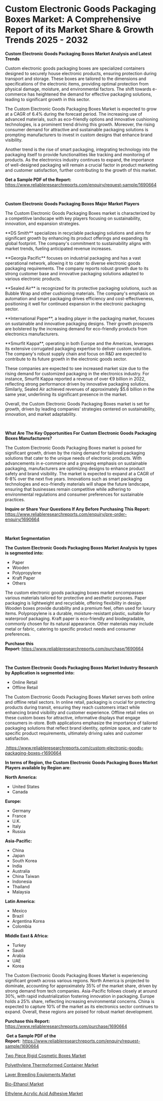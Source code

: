 <p><h1>Custom Electronic Goods Packaging Boxes Market: A Comprehensive Report of its Market Share & Growth Trends 2025 - 2032</h1></p><p><strong>Custom Electronic Goods Packaging Boxes Market Analysis and Latest Trends</strong></p>
<p><p>Custom electronic goods packaging boxes are specialized containers designed to securely house electronic products, ensuring protection during transport and storage. These boxes are tailored to the dimensions and specifications of the electronic items, providing optimal protection from physical damage, moisture, and environmental factors. The shift towards e-commerce has heightened the demand for effective packaging solutions, leading to significant growth in this sector.</p><p>The Custom Electronic Goods Packaging Boxes Market is expected to grow at a CAGR of 6.4% during the forecast period. The increasing use of advanced materials, such as eco-friendly options and innovative cushioning technologies, is a prominent trend driving this growth. Moreover, the rising consumer demand for attractive and sustainable packaging solutions is prompting manufacturers to invest in custom designs that enhance brand visibility.</p><p>Another trend is the rise of smart packaging, integrating technology into the packaging itself to provide functionalities like tracking and monitoring of products. As the electronics industry continues to expand, the importance of well-designed packaging will remain a crucial factor in product marketing and customer satisfaction, further contributing to the growth of this market.</p></p>
<p><strong>Get a Sample PDF of the Report:&nbsp;</strong> <a href="https://www.reliableresearchreports.com/enquiry/request-sample/1690664?utm_campaign=118&utm_medium=2&utm_source=Github&utm_content=ia&utm_term=06012025&utm_id=custom-electronic-goods-packaging-boxes">https://www.reliableresearchreports.com/enquiry/request-sample/1690664</a></p>
<p>&nbsp;</p>
<p><strong>Custom Electronic Goods Packaging Boxes Major Market Players</strong></p>
<p><p>The Custom Electronic Goods Packaging Boxes market is characterized by a competitive landscape with key players focusing on sustainability, innovation, and expansion strategies.</p><p>**DS Smith** specializes in recyclable packaging solutions and aims for significant growth by enhancing its product offerings and expanding its global footprint. The company's commitment to sustainability aligns with market trends, fueling anticipated revenue increases.</p><p>**Georgia Pacific** focuses on industrial packaging and has a vast operational network, allowing it to cater to diverse electronic goods packaging requirements. The company reports robust growth due to its strong customer base and innovative packaging solutions adapted to various electronic products.</p><p>**Sealed Air** is recognized for its protective packaging solutions, such as Bubble Wrap and other cushioning materials. The company's emphasis on automation and smart packaging drives efficiency and cost-effectiveness, positioning it well for continued expansion in the electronic packaging sector.</p><p>**International Paper**, a leading player in the packaging market, focuses on sustainable and innovative packaging designs. Their growth prospects are bolstered by the increasing demand for eco-friendly products from electronics manufacturers.</p><p>**Smurfit Kappa**, operating in both Europe and the Americas, leverages its extensive corrugated packaging expertise to deliver custom solutions. The company's robust supply chain and focus on R&D are expected to contribute to its future growth in the electronic goods sector.</p><p>These companies are expected to see increased market size due to the rising demand for customized packaging in the electronics industry. For instance, Smurfit Kappa reported a revenue of over €9 billion in 2022, reflecting strong performance driven by innovative packaging solutions. Similarly, Sealed Air achieved revenues of approximately $5.6 billion in the same year, underlining its significant presence in the market.</p><p>Overall, the Custom Electronic Goods Packaging Boxes market is set for growth, driven by leading companies’ strategies centered on sustainability, innovation, and market adaptability.</p></p>
<p>&nbsp;</p>
<p><strong>What Are The Key Opportunities For Custom Electronic Goods Packaging Boxes Manufacturers?</strong></p>
<p><p>The Custom Electronic Goods Packaging Boxes market is poised for significant growth, driven by the rising demand for tailored packaging solutions that cater to the unique needs of electronic products. With advancements in e-commerce and a growing emphasis on sustainable packaging, manufacturers are optimizing designs to enhance product safety and brand visibility. The market is expected to expand at a CAGR of 6-8% over the next five years. Innovations such as smart packaging technologies and eco-friendly materials will shape the future landscape, ensuring that businesses remain competitive while adhering to environmental regulations and consumer preferences for sustainable practices.</p></p>
<p><strong>Inquire or Share Your Questions If Any Before Purchasing This Report:</strong> <a href="https://www.reliableresearchreports.com/enquiry/pre-order-enquiry/1690664?utm_campaign=118&utm_medium=2&utm_source=Github&utm_content=ia&utm_term=06012025&utm_id=custom-electronic-goods-packaging-boxes">https://www.reliableresearchreports.com/enquiry/pre-order-enquiry/1690664</a></p>
<p>&nbsp;</p>
<p><strong>Market Segmentation</strong></p>
<p><strong>The Custom Electronic Goods Packaging Boxes Market Analysis by types is segmented into:</strong></p>
<p><ul><li>Paper</li><li>Wooden</li><li>Polypropylene</li><li>Kraft Paper</li><li>Others</li></ul></p>
<p><p>The custom electronic goods packaging boxes market encompasses various materials tailored for protective and aesthetic purposes. Paper packaging is lightweight and recyclable, offering flexibility in design. Wooden boxes provide durability and a premium feel, often used for luxury items. Polypropylene is a durable, moisture-resistant plastic, suitable for waterproof packaging. Kraft paper is eco-friendly and biodegradable, commonly chosen for its natural appearance. Other materials may include metal or fabric, catering to specific product needs and consumer preferences.</p></p>
<p><strong>Purchase this Report:&nbsp;</strong><a href="https://www.reliableresearchreports.com/purchase/1690664?utm_campaign=118&utm_medium=2&utm_source=Github&utm_content=ia&utm_term=06012025&utm_id=custom-electronic-goods-packaging-boxes">https://www.reliableresearchreports.com/purchase/1690664</a></p>
<p>&nbsp;</p>
<p><strong>The Custom Electronic Goods Packaging Boxes Market Industry Research by Application is segmented into:</strong></p>
<p><ul><li>Online Retail</li><li>Offline Retail</li></ul></p>
<p><p>The Custom Electronic Goods Packaging Boxes Market serves both online and offline retail sectors. In online retail, packaging is crucial for protecting products during transit, ensuring they reach customers intact while enhancing brand visibility and customer experience. Offline retail relies on these custom boxes for attractive, informative displays that engage consumers in-store. Both applications emphasize the importance of tailored packaging solutions that reflect brand identity, optimize space, and cater to specific product requirements, ultimately driving sales and customer satisfaction.</p></p>
<p><a href="https://www.reliableresearchreports.com/custom-electronic-goods-packaging-boxes-r1690664?utm_campaign=118&utm_medium=2&utm_source=Github&utm_content=ia&utm_term=06012025&utm_id=custom-electronic-goods-packaging-boxes">&nbsp;https://www.reliableresearchreports.com/custom-electronic-goods-packaging-boxes-r1690664</a></p>
<p><strong>In terms of Region, the Custom Electronic Goods Packaging Boxes Market Players available by Region are:</strong></p>
<p>
    <p> <strong> North America: </strong>
        <ul>
            <li>United States</li>
            <li>Canada</li>
        </ul>
        </p> 
    <p> <strong> Europe: </strong>
        <ul>
            <li>Germany</li>
            <li>France</li>
            <li>U.K.</li>
            <li>Italy</li>
            <li>Russia</li>
        </ul>
        </p> 
    <p> <strong> Asia-Pacific: </strong>
        <ul>
            <li>China</li>
            <li>Japan</li>
            <li>South Korea</li>
            <li>India</li>
            <li>Australia</li>
            <li>China Taiwan</li>
            <li>Indonesia</li>
            <li>Thailand</li>
            <li>Malaysia</li>
        </ul>
        </p> 
    <p> <strong> Latin America: </strong>
        <ul>
            <li>Mexico</li>
            <li>Brazil</li>
            <li>Argentina Korea</li>
            <li>Colombia</li>
        </ul>
        </p> 
    <p> <strong> Middle East & Africa: </strong>
        <ul>
            <li>Turkey</li>
            <li>Saudi</li>
            <li>Arabia</li>
            <li>UAE</li>
            <li>Korea</li>
        </ul>
    </p>
    </p>
<p><p>The Custom Electronic Goods Packaging Boxes Market is experiencing significant growth across various regions. North America is projected to dominate, accounting for approximately 35% of the market share, driven by strong demand from tech companies. Asia-Pacific follows closely at around 30%, with rapid industrialization fostering innovation in packaging. Europe holds a 25% share, reflecting increasing environmental concerns. China is expected to capture 10% of the market as its electronics sector continues to expand. Overall, these regions are poised for robust market development.</p></p>
<p><strong>Purchase this Report: </strong><a href="https://www.reliableresearchreports.com/purchase/1690664?utm_campaign=118&utm_medium=2&utm_source=Github&utm_content=ia&utm_term=06012025&utm_id=custom-electronic-goods-packaging-boxes">https://www.reliableresearchreports.com/purchase/1690664</a></p>
<p>&nbsp;<strong>Get a Sample PDF of the Report:&nbsp;&nbsp;</strong><a href="https://www.reliableresearchreports.com/enquiry/request-sample/1690664?utm_campaign=118&utm_medium=2&utm_source=Github&utm_content=ia&utm_term=06012025&utm_id=custom-electronic-goods-packaging-boxes">https://www.reliableresearchreports.com/enquiry/request-sample/1690664</a></p>
<p><strong></strong></p>
<p><p><a href="https://github.com/tambraunrue691969/Market-Research-Report-List-1/blob/main/two-piece-rigid-cosmetic-boxes-market.md?utm_campaign=118&utm_medium=2&utm_source=Github&utm_content=ia&utm_term=06012025&utm_id=custom-electronic-goods-packaging-boxes">Two Piece Rigid Cosmetic Boxes Market</a></p><p><a href="https://github.com/tona7vba/Market-Research-Report-List-1/blob/main/polyethylene-thermoformed-container-market.md?utm_campaign=118&utm_medium=2&utm_source=Github&utm_content=ia&utm_term=06012025&utm_id=custom-electronic-goods-packaging-boxes">Polyethylene Thermoformed Container Market</a></p><p><a href="https://www.linkedin.com/pulse/layer-breeding-equipments-market-research-report-shows-impressive-kp0ic?utm_campaign=118&utm_medium=2&utm_source=Github&utm_content=ia&utm_term=06012025&utm_id=custom-electronic-goods-packaging-boxes">Layer Breeding Equipments Market</a></p><p><a href="https://www.linkedin.com/pulse/strategic-insights-global-bio-ethanol-market-trends-2025--uioic?utm_campaign=118&utm_medium=2&utm_source=Github&utm_content=ia&utm_term=06012025&utm_id=custom-electronic-goods-packaging-boxes">Bio-Ethanol Market</a></p><p><a href="https://www.linkedin.com/pulse/unlocking-insights-ethylene-acrylic-acid-adhesive-market-hiu5e?utm_campaign=118&utm_medium=2&utm_source=Github&utm_content=ia&utm_term=06012025&utm_id=custom-electronic-goods-packaging-boxes">Ethylene Acrylic Acid Adhesive Market</a></p></p>